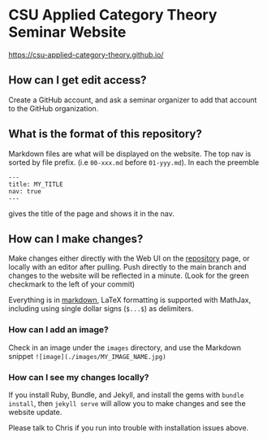# CSU Applied Category Theory Seminar Website

https://csu-applied-category-theory.github.io/

## How can I get edit access?

Create a GitHub account, and ask a seminar organizer to add that account to the GitHub organization.

## What is the format of this repository?

Markdown files are what will be displayed on the website. The top nav is sorted by file prefix. (i.e `00-xxx.md` before `01-yyy.md`). In each the preemble 
```
---
title: MY_TITLE
nav: true
---
``` 
gives the title of the page and shows it in the nav.

## How can I make changes?

Make changes either directly with the Web UI on the [repository](https://github.com/csu-applied-category-theory/csu-applied-category-theory) page, or locally with an editor after pulling. Push directly to the main branch and changes to the website will be reflected in a minute. (Look for the green checkmark to the left of your commit)

Everything is in [markdown](https://kramdown.gettalong.org/quickref.html), LaTeX formatting is supported with MathJax, including using single dollar signs (`$...$`) as delimiters.

### How can I add an image?

Check in an image under the `images` directory, and use the Markdown snippet `![image](./images/MY_IMAGE_NAME.jpg)`

### How can I see my changes locally?

If you install Ruby, Bundle, and Jekyll, and install the gems with `bundle install`, then `jekyll serve` will allow you to make changes and see the website update. 

Please talk to Chris if you run into trouble with installation issues above.
